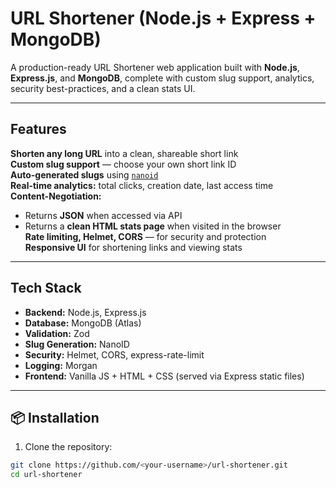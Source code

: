 # URL Shortener (Node.js + Express + MongoDB)

A production-ready URL Shortener web application built with **Node.js**, **Express.js**, and **MongoDB**, complete with custom slug support, analytics, security best-practices, and a clean stats UI.

---

## Features

**Shorten any long URL** into a clean, shareable short link  
**Custom slug support** — choose your own short link ID  
**Auto-generated slugs** using [`nanoid`](https://github.com/ai/nanoid)  
**Real-time analytics:** total clicks, creation date, last access time  
**Content-Negotiation:**  
- Returns **JSON** when accessed via API  
- Returns a **clean HTML stats page** when visited in the browser  
**Rate limiting, Helmet, CORS** — for security and protection  
**Responsive UI** for shortening links and viewing stats

---

## Tech Stack

- **Backend:** Node.js, Express.js  
- **Database:** MongoDB (Atlas)  
- **Validation:** Zod  
- **Slug Generation:** NanoID  
- **Security:** Helmet, CORS, express-rate-limit  
- **Logging:** Morgan  
- **Frontend:** Vanilla JS + HTML + CSS (served via Express static files)

---

## 📦 Installation

1. Clone the repository:
```bash
git clone https://github.com/<your-username>/url-shortener.git
cd url-shortener
